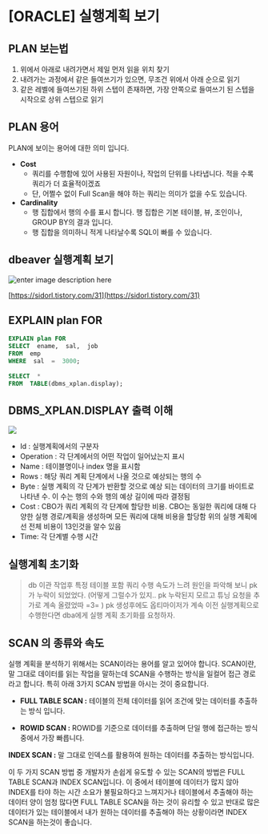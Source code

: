 # [ORACLE] 실행계획 보기

## PLAN 보는법

1.  위에서 아래로 내려가면서 제일 먼저 읽을 위치 찾기
2.  내려가는 과정에서 같은 들여쓰기가 있으면, 무조건 위에서 아래 순으로 읽기
3.  같은 레벨에 들여쓰기된 하위 스텝이 존재하면, 가장 안쪽으로 들여쓰기 된 스텝을 시작으로 상위 스텝으로 읽기

## PLAN 용어

PLAN에 보이는 용어에 대한 의미 입니다.

-   **Cost**  
    - 쿼리를 수행함에 있어 사용된 자원이나, 작업의 단위를 나타냅니다. 적을 수록 쿼리가 더 효율적이겠죠  
    - 단, 어쩔수 없이 Full Scan을 해야 하는 쿼리는 의미가 없을 수도 있습니다.
-   **Cardinality**  
    - 행 집합에서 행의 수를 표시 합니다. 행 집합은 기본 테이블, 뷰, 조인이나, GROUP BY의 결과 입니다.  
    - 행 집합을 의미하니 적게 나타날수록 SQL이 빠를 수 있습니다.

## dbeaver 실행계획 보기
![enter image description here](https://img1.daumcdn.net/thumb/R1280x0/?scode=mtistory2&fname=https://blog.kakaocdn.net/dn/cePSzY/btqBFvRIEwL/EtNlFachAd2fuhKV925NJ0/img.png)

[https://sidorl.tistory.com/31](https://sidorl.tistory.com/31)

## EXPLAIN plan  FOR  
```sql
EXPLAIN plan FOR 
SELECT  ename,  sal,  job  
FROM  emp  
WHERE  sal  =  3000;  
  
SELECT  *  
FROM  TABLE(dbms_xplan.display);
```

## DBMS_XPLAN.DISPLAY 출력 이해

![](https://t1.daumcdn.net/cfile/tistory/99C51F3B5C2D640E36)

- Id : 실행계획에서의 구분자
- Operation : 각 단계에서의 어떤 작업이 일어났는지 표시
- Name : 테이블명이나 index 명을 표시함
- Rows : 해당 쿼리 계획 단계에서 나올 것으로 예상되는 행의 수
- Byte : 실행 계획의 각 단계가 반환할 것으로 예상 되는 데이터의 크기를 바이트로 나타낸 수. 이 수는 행의 수와 행의 예상 길이에 따라 결정됨
- Cost : CBO가 쿼리 계획의 각 단계에 할당한 비용. CBO는 동일한 쿼리에 대해 다양한 실행 경로/계획을 생성하며 모든 쿼리에 대해 비용을 할당함
위의 실행 계획에선 전체 비용이 13인것을 알수 있음
- Time: 각 단계별 수행 시간

## 실행계획 초기화

> db 이관 작업후 특정 테이블 포함 쿼리 수행 속도가 느려 원인을 파악해 보니 pk가 누락이 되었었다. (어떻게 그럴수가 있지.. pk 누락된지 모르고 튜닝 요청을 추가로 계속 올렸었따 =3= ) pk 생성후에도 옵티마이저가 계속 이전 실행계획으로 수행한다면 dba에게 실행 계획 초기화를 요청하자.

## SCAN 의 종류와 속도

실행 계획을 분석하기 위해서는 SCAN이라는 용어를 알고 있어야 합니다. SCAN이란, 말 그대로 데이터를 읽는 작업을 말하는데 SCAN을 수행하는 방식을 일컬어 접근 경로라고 합니다. 특히 아래 3가지 SCAN 방법을 아시는 것이 중요합니다.

- **FULL TABLE SCAN :**  테이블의 전체 데이터를 읽어 조건에 맞는 데이터를 추출하는 방식 입니다.

- **ROWID SCAN :**  ROWID를 기준으로 데이터를 추출하며 단일 행에 접근하는 방식 중에서 가장 빠릅니다.

**INDEX SCAN :**  말 그대로 인덱스를 활용하여 원하는 데이터를 추출하는 방식입니다.

이 두 가지 SCAN 방법 중 개발자가 손쉽게 유도할 수 있는 SCAN의 방법은 FULL TABLE SCAN과 INDEX SCAN입니다. 이 중에서 테이블에 데이터가 많지 않아 INDEX를 타야 하는 시간 소요가 불필요하다고 느껴지거나 테이블에서 추출해야 하는 데이터 양이 엄청 많다면 FULL TABLE SCAN을 하는 것이 유리할 수 있고 반대로 많은 데이터가 있는 테이블에서 내가 원하는 데이터를 추출해야 하는 상황이라면 INDEX SCAN을 하는것이 좋습니다.


<!--stackedit_data:
eyJoaXN0b3J5IjpbNjM2NzI2NzYzLDEyODIxNTY0MDcsLTQ1Mz
M1Mzg2OF19
-->